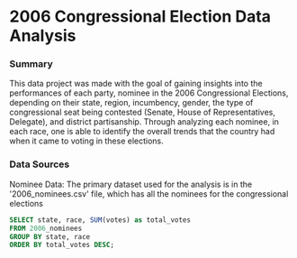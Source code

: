 # 2006 Congressional Election Data Analysis


### Summary

This data project was made with the goal of gaining insights into the performances of each party, nominee in the 2006 Congressional Elections, depending on their state, region, incumbency, gender, the type of congressional seat being contested (Senate, House of Representatives, Delegate), and district partisanship. Through analyzing each nominee, in each race, one is able to identify the overall trends that the country had when it came to voting in these elections.

### Data Sources

Nominee Data: The primary dataset used for the analysis is in the '2006_nominees.csv' file, which has all the nominees for the congressional elections 


```sql
SELECT state, race, SUM(votes) as total_votes
FROM 2006_nominees
GROUP BY state, race
ORDER BY total_votes DESC;
